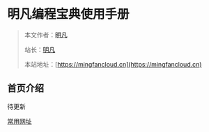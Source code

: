 # 明凡编程宝典使用手册


> 本文作者：[明凡]()
>
> 站长：[明凡]()
>
> 本站地址：[https://mingfancloud.cn](https://mingfancloud.cn)

## 首页介绍

待更新

[常用网址](常用网址.md)


